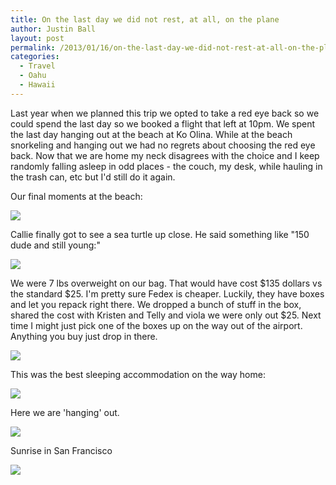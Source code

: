 ```yaml
---
title: On the last day we did not rest, at all, on the plane
author: Justin Ball
layout: post
permalink: /2013/01/16/on-the-last-day-we-did-not-rest-at-all-on-the-plane/
categories:
  - Travel
  - Oahu
  - Hawaii
---
```


Last year when we planned this trip we opted to take a red eye back so we could spend the last day so we booked a flight that left at 10pm. We spent the last day hanging out at the beach at Ko Olina. While at the beach snorkeling and hanging out we had no regrets about choosing the red eye back. Now that we are home my neck disagrees with the choice and I keep randomly falling asleep in odd places - the couch, my desk, while hauling in the trash can, etc but I'd still do it again.

Our final moments at the beach:


 <img class="scale-image" src="/images/posts/2013/01/IMG_0981.jpg" />

Callie finally got to see a sea turtle up close. He said something like "150 dude and still young:"


 <img class="scale-image" src="/images/posts/2013/01/IMG_6394.jpg" />

We were 7 lbs overweight on our bag. That would have cost $135 dollars vs the standard $25. I'm pretty sure Fedex is cheaper. Luckily, they have boxes and let you repack right there. We dropped a bunch of stuff in the box, shared the cost with Kristen and Telly and viola we were only out $25. Next time I might just pick one of the boxes up on the way out of the airport. Anything you buy just drop in there.


 <img class="scale-image" src="/images/posts/2013/01/IMG_6470.jpg" />

This was the best sleeping accommodation on the way home:


 <img class="scale-image" src="/images/posts/2013/01/IMG_0983.jpg" />

Here we are 'hanging' out.


 <img class="scale-image" src="/images/posts/2013/01/IMG_6477.jpg" />

Sunrise in San Francisco


 <img class="scale-image" src="/images/posts/2013/01/IMG_0988.jpg" />